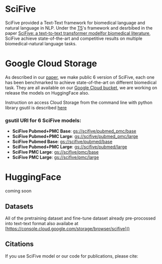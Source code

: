 # SciFive

SciFive provided a Text-Text framework for biomedical language and natural language in NLP. Under the [T5](https://github.com/google-research/text-to-text-transfer-transformer)'s framework and desrbibed in the paper [SciFive: a text-to-text transformer modelfor biomedical literature](), SciFive achieve state-of-the-art and competitive results on multiple biomedical-natural language tasks. 

# Google Cloud Storage 

As described in our [paper](), we make public 6 version of SciFive, each one has been benchmarked to achieve state-of-the-art on different biomedical task. They are all available on our [Google Cloud bucket](https://console.cloud.google.com/storage/browser/scifive), we are working on release the models on HuggingFace also.

Instruction on access Cloud Storage from the command line with python library gsutil is described [here](https://cloud.google.com/storage/docs/gsutil)

### gsutil URI for 6 SciFive models:

* **SciFive Pubmed+PMC Base**: [gs://scifive/pubmed_pmc/base]() 
* **SciFive Pubmed+PMC Large**: [gs://scifive/pubmed_pmc/large]() 
* **SciFive Pubmed Base**: [gs://scifive/pubmed/base]() 
* **SciFive Pubmed+PMC Large**: [gs://scifive/pubmed/large]() 
* **SciFive PMC Large**: [gs://scifive/pmc/base]() 
* **SciFive PMC Large**: [gs://scifive/pmc/large]() 


# HuggingFace
coming soon

## Datasets

All of the pretraining dataset and fine-tune dataset already pre-procossed into text-text format also availabe at [https://console.cloud.google.com/storage/browser/scifive]()

## Citations
If you use SciFive model or our code for publications, please cite: 
``` ```
